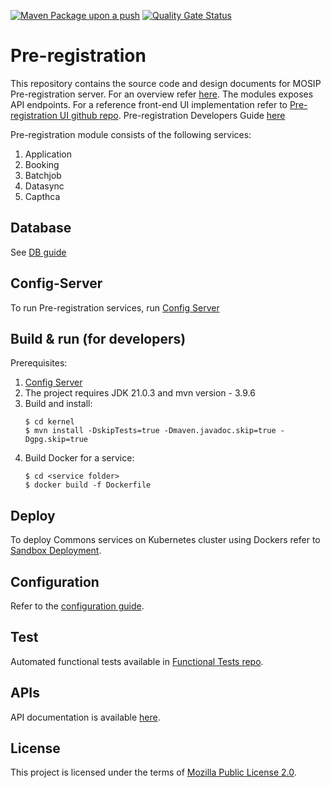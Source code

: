 [![Maven Package upon a push](https://github.com/mosip/pre-registration/actions/workflows/push_trigger.yml/badge.svg?branch=develop)](https://github.com/mosip/pre-registration/actions/workflows/push_trigger.yml)
[![Quality Gate Status](https://sonarcloud.io/api/project_badges/measure?branch=develop&project=mosip_pre-registration&metric=alert_status)](https://sonarcloud.io/dashboard?branch=develop&id=mosip_pre-registration)

# Pre-registration 
This repository contains the source code and design documents for MOSIP Pre-registration server.  For an overview refer [here](https://docs.mosip.io/1.2.0/modules/pre-registration).  The modules exposes API endpoints. For a reference front-end UI implementation refer to [Pre-registration UI github repo](https://github.com/mosip/pre-registration-ui/). Pre-registration Developers Guide [here](https://docs.mosip.io/1.2.0/modules/pre-registration/pre-registration-developer-setup)

Pre-registration module consists of the following services:
1. Application
2. Booking
3. Batchjob
4. Datasync
5. Capthca

## Database
See [DB guide](db_scripts)

## Config-Server
To run Pre-registration services, run [Config Server](https://docs.mosip.io/1.2.0/modules/module-configuration#config-server)

## Build & run (for developers)
Prerequisites:
1. [Config Server](https://docs.mosip.io/1.2.0/modules/module-configuration#config-server)
2. The project requires JDK 21.0.3 and mvn version - 3.9.6
3. Build and install:
    ```
    $ cd kernel
    $ mvn install -DskipTests=true -Dmaven.javadoc.skip=true -Dgpg.skip=true
    ```
4. Build Docker for a service:
    ```
    $ cd <service folder>
    $ docker build -f Dockerfile
    ```
## Deploy
To deploy Commons services on Kubernetes cluster using Dockers refer to [Sandbox Deployment](https://docs.mosip.io/1.2.0/deploymentnew/v3-installation).

## Configuration
Refer to the [configuration guide](docs/configuration.md).

## Test
Automated functional tests available in [Functional Tests repo](api-test).

## APIs
API documentation is available [here](https://mosip.github.io/documentation/1.2.0/1.2.0.html).

## License
This project is licensed under the terms of [Mozilla Public License 2.0](LICENSE).


